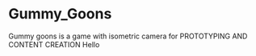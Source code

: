 # Gummy_Goons
Gummy goons is a game with isometric camera for PROTOTYPING AND CONTENT CREATION
Hello
